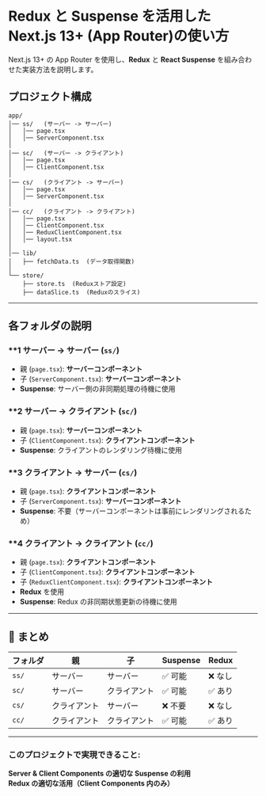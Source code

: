# Redux と Suspense を活用した Next.js 13+ (App Router)の使い方

Next.js 13+ の App Router を使用し、**Redux** と **React Suspense** を組み合わせた実装方法を説明します。

## プロジェクト構成
```
app/
│── ss/   (サーバー -> サーバー)
│   │── page.tsx
│   │── ServerComponent.tsx
│
│── sc/   (サーバー -> クライアント)
│   │── page.tsx
│   │── ClientComponent.tsx
│
│── cs/   (クライアント -> サーバー)
│   │── page.tsx
│   │── ServerComponent.tsx
│
│── cc/   (クライアント -> クライアント)
│   │── page.tsx
│   │── ClientComponent.tsx
│   │── ReduxClientComponent.tsx
│   │── layout.tsx
│
│── lib/
│   ├── fetchData.ts  (データ取得関数)
│
└── store/
    ├── store.ts  (Reduxストア設定)
    ├── dataSlice.ts  (Reduxのスライス)
```

---

## 各フォルダの説明

### **1️ サーバー -> サーバー (`ss/`)
- 親 (`page.tsx`): **サーバーコンポーネント**
- 子 (`ServerComponent.tsx`): **サーバーコンポーネント**
- **Suspense**: サーバー側の非同期処理の待機に使用

### **2️ サーバー -> クライアント (`sc/`)
- 親 (`page.tsx`): **サーバーコンポーネント**
- 子 (`ClientComponent.tsx`): **クライアントコンポーネント**
- **Suspense**: クライアントのレンダリング待機に使用

### **3️ クライアント -> サーバー (`cs/`)
- 親 (`page.tsx`): **クライアントコンポーネント**
- 子 (`ServerComponent.tsx`): **サーバーコンポーネント**
- **Suspense**: 不要（サーバーコンポーネントは事前にレンダリングされるため）

### **4️ クライアント -> クライアント (`cc/`)
- 親 (`page.tsx`): **クライアントコンポーネント**
- 子 (`ClientComponent.tsx`): **クライアントコンポーネント**
- 子 (`ReduxClientComponent.tsx`): **クライアントコンポーネント**
- **Redux** を使用
- **Suspense**: Redux の非同期状態更新の待機に使用


---

## 🎯 まとめ
| フォルダ | 親 | 子 | Suspense | Redux |
|--------|--------|--------|----------|------|
| `ss/` | サーバー | サーバー | ✅ 可能 | ❌ なし |
| `sc/` | サーバー | クライアント | ✅ 可能 | ✅ あり |
| `cs/` | クライアント | サーバー | ❌ 不要 | ❌ なし |
| `cc/` | クライアント | クライアント | ✅ 可能 | ✅ あり |

---

### このプロジェクトで実現できること:
**Server & Client Components の適切な Suspense の利用**  
**Redux の適切な活用（Client Components 内のみ）**
